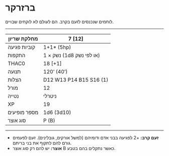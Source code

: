 # ברזרקר

לוחמים שנכנסים לזעם בקרב. הם לעולם לא לוקחים שבויים.

------

| מחלקת שריון     | 7 [12]                        |
| ---------------- | ----------------------------- |
| קוביות פגיעה     | 1+1* (5hp)                    |
| התקפות          | 1 × נשק (1d8 או לפי נשק)      |
| THAC0            | 18 [+1]                       |
| תנועה            | 120’ (40’)                    |
| הצלות           | D12 W13 P14 B15 S16 (1)       |
| מורל             | 12                            |
| נטייה           | ניטרלי                        |
| XP               | 19                            |
| מספר מופיעים    | 1d6 (3d10)                    |
| סוג אוצר        | P (B)                         |

------

- **זעם קרב:** +2 לפגיעה בבני אדם ודומיהם (למשל אורקים, גובלינים). זעם לפעמים גורם להם לתקוף את בני בריתם.
- **אוצר:** יש להם רק סוג אוצר B כאשר נתקלים בהם בטבע.